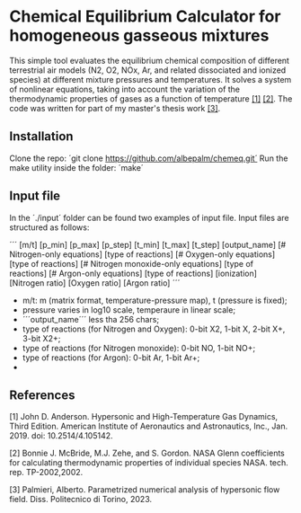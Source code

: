 # Chemical Equilibrium Calculator for homogeneous gasseous mixtures 

This simple tool evaluates the equilibrium chemical composition of different terrestrial air models (N2, O2, NOx, Ar, and related dissociated and ionized species) at different mixture pressures and temperatures. It solves a system of nonlinear equations, taking into account the variation of the thermodynamic properties of gases as a function of temperature [[1]](#1) [[2]](#2).
The code was written for part of my master's thesis work [[3]](#3).

## Installation

Clone the repo: ´git clone https://github.com/albepalm/chemeq.git´
Run the make utility inside the folder: ´make´

## Input file

In the ´./input´ folder can be found two examples of input file. Input files are structured as follows:

´´´
[m/t] [p_min] [p_max] [p_step] [t_min] [t_max] [t_step] [output_name] [# Nitrogen-only equations] [type of reactions] [# Oxygen-only equations] [type of reactions] [# Nitrogen monoxide-only equations] [type of reactions] [# Argon-only equations] [type of reactions] [ionization] [Nitrogen ratio] [Oxygen ratio] [Argon ratio]
´´´
- m/t: m (matrix format, temperature-pressure map), t (pressure is fixed);
- pressure varies in log10 scale, temperaure in linear scale;
- ´´´output_name´´´ less tha 256 chars;
- type of reactions (for Nitrogen and Oxygen): 0-bit X2, 1-bit X, 2-bit X+, 3-bit X2+;
- type of reactions (for Nitrogen monoxide): 0-bit NO, 1-bit NO+;
- type of reactions (for Argon): 0-bit Ar, 1-bit Ar+;
- 
## References

<a id="1">[1]</a> John D. Anderson. Hypersonic and High-Temperature Gas Dynamics, Third Edition. American Institute of Aeronautics and Astronautics, Inc., Jan. 2019. doi: 10.2514/4.105142.

<a id="2">[2]</a> Bonnie J. McBride, M.J. Zehe, and S. Gordon. NASA Glenn coefficients for calculating thermodynamic properties of individual species NASA. tech. rep. TP-2002,2002.

<a id="3">[3]</a> Palmieri, Alberto. Parametrized numerical analysis of hypersonic flow field. Diss. Politecnico di Torino, 2023.
